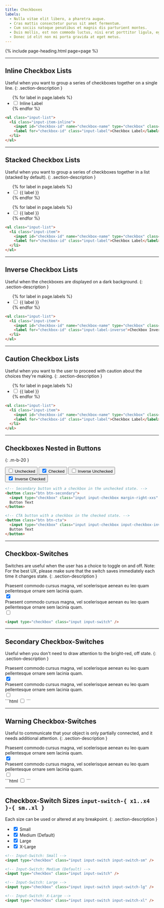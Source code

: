 ```yaml
---
title: Checkboxes
labels:
  - Nulla vitae elit libero, a pharetra augue.
  - Cras mattis consectetur purus sit amet fermentum.
  - Cum sociis natoque penatibus et magnis dis parturient montes.
  - Duis mollis, est non commodo luctus, nisi erat porttitor ligula, eget lacinia.
  - Donec id elit non mi porta gravida at eget metus.
---
```


{% include page-heading.html page=page %}

---

## Inline Checkbox Lists
Useful when you want to group a series of checkboxes together on a single line.
{: .section-description }

<ul class="input-list margin-bottom-lg">
  {% for label in page.labels %}
    <li class="input-item-inline">
      <input id="checkbox-inline-{{ forloop.index }}" name="checkbox-list" type="checkbox" class="input input-checkbox" {% if forloop.index == 1 %}checked{% endif %} />
      <label for="checkbox-inline-{{ forloop.index }}" class="input-label">Inline Label</label>
    </li>
  {% endfor %}
</ul>

```html
<ul class="input-list">
  <li class="input-item-inline">
    <input id="checkbox-id" name="checkbox-name" type="checkbox" class="input input-checkbox" checked />
    <label for="checkbox-id" class="input-label">Checkbox Label</label>
  </li>
</ul>
```

---

## Stacked Checkbox Lists
Useful when you want to group a series of checkboxes together in a list (stacked by default).
{: .section-description }

<div class="col-container margin-bottom-sm margin-bottom-x1-lg">
  <div class="col col-100 col-x1-50 margin-bottom-sm margin-bottom-x1-none">
    <div class="rounded bg-white box-padding">
      <ul class="input-list">
        {% for label in page.labels %}
          <li class="input-item">
            <input id="checkbox-light-{{ forloop.index }}" name="checkbox-list" type="checkbox" class="input input-checkbox" {% if forloop.index == 1 %}checked{% endif %} />
            <label for="checkbox-light-{{ forloop.index }}" class="input-label">{{ label }}</label>
          </li>
        {% endfor %}
      </ul>
    </div>
  </div>
  <div class="col col-100 col-x1-50">
    <div class="box-secondary box-padding">
      <ul class="input-list">
        {% for label in page.labels %}
          <li class="input-item">
            <input id="checkbox-dark-{{ forloop.index }}" name="checkbox-list" type="checkbox" class="input input-checkbox" {% if forloop.index == 1 %}checked{% endif %} />
            <label for="checkbox-dark-{{ forloop.index }}" class="input-label">{{ label }}</label>
          </li>
        {% endfor %}
      </ul>
    </div>
  </div>
</div>

```html
<ul class="input-list">
  <li class="input-item">
    <input id="checkbox-id" name="checkbox-name" type="checkbox" class="input input-checkbox" checked />
    <label for="checkbox-id" class="input-label">Checkbox Label</label>
  </li>
</ul>
```

---

## Inverse Checkbox Lists
Useful when the checkboxes are displayed on a dark background.
{: .section-description }

<div class="box-secondary box-padding bg-gray-darker">
  <ul class="input-list">
    {% for label in page.labels %}
      <li class="input-item">
        <input id="checkbox-inverse-{{ forloop.index }}" name="checkbox-inverse-list" type="checkbox" class="input input-checkbox input-checkbox-inverse" {% if forloop.index == 1 %}checked{% endif %} />
        <label for="checkbox-inverse-{{ forloop.index }}" class="input-label-inverse">{{ label }}</label>
      </li>
    {% endfor %}
  </ul>
</div>

```html
<ul class="input-list">
  <li class="input-item">
    <input id="checkbox-id" name="checkbox-name" type="checkbox" class="input input-checkbox input-checkbox-inverse" checked />
    <label for="checkbox-id" class="input-label-inverse">Checkbox Inverse Label</label>
  </li>
</ul>
```

---

## Caution Checkbox Lists
Useful when you want to the user to proceed with caution about the choices they're making.
{: .section-description }

<ul class="input-list">
  {% for label in page.labels %}
    <li class="input-item">
      <input id="checkbox-caution-{{ forloop.index }}" name="checkbox-list" type="checkbox" class="input input-checkbox input-checkbox-caution" {% if forloop.index == 1 %}checked{% endif %} />
      <label for="checkbox-caution-{{ forloop.index }}" class="input-label">{{ label }}</label>
    </li>
  {% endfor %}
</ul>

```html
<ul class="input-list">
  <li class="input-item">
    <input id="checkbox-id" name="checkbox-name" type="checkbox" class="input input-checkbox input-checkbox-caution" checked />
    <label for="checkbox-id" class="input-label">Checkbox Label</label>
  </li>
</ul>
```

---

## Checkboxes Nested in Buttons
{: .m-b-20 }

<button class="btn btn-secondary margin-right-xs margin-bottom-xs">
  <input type="checkbox" class="input input-checkbox margin-right-xxs" />
  Unchecked
</button>
<button class="btn btn-secondary margin-right-xs margin-bottom-xs">
  <input type="checkbox" class="input input-checkbox margin-right-xxs" checked />
  Checked
</button>
<button class="btn btn-cta margin-right-xs margin-bottom-xs">
  <input type="checkbox" class="input input-checkbox input-checkbox-inverse margin-right-xxs" />
  Inverse Unchecked
</button>
<button class="btn btn-cta margin-right-xs margin-bottom-xs">
  <input type="checkbox" class="input input-checkbox input-checkbox-inverse margin-right-xxs" checked />
  Inverse Checked
</button>

```html
<!-- Secondary button with a checkbox in the unchecked state. -->
<button class="btn btn-secondary">
  <input type="checkbox" class="input input-checkbox margin-right-xxs" />
  Button Text
</button>

<!-- CTA button with a checkbox in the checked state. -->
<button class="btn btn-cta">
  <input type="checkbox" class="input input-checkbox input-checkbox-inverse margin-right-xxs" checked />
  Button Text
</button>
```

---

## Checkbox-Switches
Switches are useful when the user has a choice to toggle on and off. Note: For the best UX, please make sure that the switch saves immediately each time it changes state.
{: .section-description }

<div class="box box-xs margin-bottom-sm padding-top-md padding-bottom-md padding-left-sm padding-right-sm padding-left-x1-lg padding-right-x1-lg">
  <div class="col-container-nowrap">
    <div class="components-checkboxes-switch-col col col-100 text-light text-overflow-ellipsis">Praesent commodo cursus magna, vel scelerisque aenean eu leo quam pellentesque ornare sem lacinia quam.</div>
    <div class="col margin-left-sm">
      <input type="checkbox" class="input input-switch" checked />
    </div>
  </div>
</div>
<div class="box-secondary box-xs padding-top-md padding-bottom-md padding-left-sm padding-right-sm padding-left-x1-lg padding-right-x1-lg">
  <div class="col-container-nowrap">
    <div class="components-checkboxes-switch-col col col-100 text-light text-overflow-ellipsis">Praesent commodo cursus magna, vel scelerisque aenean eu leo quam pellentesque ornare sem lacinia quam.</div>
    <div class="col margin-left-sm">
      <input type="checkbox" class="input input-switch" />
    </div>
  </div>
</div>

```html
<input type="checkbox" class="input input-switch" />
```

---

## Secondary Checkbox-Switches
Useful when you don't need to draw attention to the bright-red, off state.
{: .section-description }

<div class="box box-xs margin-bottom-sm padding-top-md padding-bottom-md padding-left-sm padding-right-sm padding-left-x1-lg padding-right-x1-lg">
  <div class="col-container-nowrap">
    <div class="components-checkboxes-switch-col col col-100 text-light text-overflow-ellipsis">Praesent commodo cursus magna, vel scelerisque aenean eu leo quam pellentesque ornare sem lacinia quam.</div>
    <div class="col margin-left-sm">
      <input type="checkbox" class="input input-switch-secondary" checked />
    </div>
  </div>
</div>
<div class="box-secondary box-xs padding-top-md padding-bottom-md padding-left-sm padding-right-sm padding-left-x1-lg padding-right-x1-lg">
  <div class="col-container-nowrap">
    <div class="components-checkboxes-switch-col col col-100 text-light text-overflow-ellipsis">Praesent commodo cursus magna, vel scelerisque aenean eu leo quam pellentesque ornare sem lacinia quam.</div>
    <div class="col margin-left-sm">
      <input type="checkbox" class="input input-switch-secondary" />
    </div>
  </div>
</div>
```html
<input type="checkbox" class="input input-switch-secondary" />
```

---

## Warning Checkbox-Switches
Useful to communicate that your object is only partially connected, and it needs additional attention.
{: .section-description }

<div class="box box-xs margin-bottom-sm padding-top-md padding-bottom-md padding-left-sm padding-right-sm padding-left-x1-lg padding-right-x1-lg">
  <div class="col-container-nowrap">
    <div class="components-checkboxes-switch-col col col-100 text-light text-overflow-ellipsis">Praesent commodo cursus magna, vel scelerisque aenean eu leo quam pellentesque ornare sem lacinia quam.</div>
    <div class="col margin-left-sm">
      <input type="checkbox" class="input input-switch-secondary input-switch-warning" checked />
    </div>
  </div>
</div>
<div class="box-secondary box-xs padding-top-md padding-bottom-md padding-left-sm padding-right-sm padding-left-x1-lg padding-right-x1-lg">
  <div class="col-container-nowrap">
    <div class="components-checkboxes-switch-col col col-100 text-light text-overflow-ellipsis">Praesent commodo cursus magna, vel scelerisque aenean eu leo quam pellentesque ornare sem lacinia quam.</div>
    <div class="col margin-left-sm">
      <input type="checkbox" class="input input-switch-secondary input-switch-warning" />
    </div>
  </div>
</div>
```html
<input type="checkbox" class="input input-switch-secondary input-switch-warning" />
```

---

## Checkbox-Switch Sizes `input-switch-{ x1..x4 }-{ sm..xl }`
Each size can be used or altered at any breakpoint.
{: .section-description }

<ul class="input-list">
  <li class="input-item">
    <input id="small-switch-on" type="checkbox" class="input input-switch input-switch-sm align-middle" checked />
    <label for="small-switch-on" class="text-sm text-light margin-left-xxs medium">Small</label>
  </li>
  <li class="input-item">
    <input id="small-switch-on" type="checkbox" class="input input-switch align-middle" checked />
    <label for="small-switch-on" class="text-sm text-light margin-left-xxs medium">Medium (Default)</label>
  </li>
  <li class="input-item">
    <input id="small-switch-on" type="checkbox" class="input input-switch input-switch-lg align-middle" checked />
    <label for="small-switch-on" class="text-sm text-light margin-left-xxs medium">Large</label>
  </li>
  <li class="input-item">
    <input id="small-switch-on" type="checkbox" class="input input-switch input-switch-xl align-middle" checked />
    <label for="small-switch-on" class="text-sm text-light margin-left-xxs medium">X-Large</label>
  </li>
</ul>

```html
<!-- Input-Switch: Small -->
<input type="checkbox" class="input input-switch input-switch-sm" />

<!-- Input-Switch: Medium (Default) -->
<input type="checkbox" class="input input-switch" />

<!-- Input-Switch: Large -->
<input type="checkbox" class="input input-switch input-switch-lg" />

<!-- Input-Switch: X-Large -->
<input type="checkbox" class="input input-switch input-switch-xl" />
```
